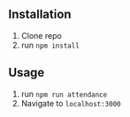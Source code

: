 ## Installation

1. Clone repo
2. run `npm install`

## Usage

1. run `npm run attendance`
2. Navigate to `localhost:3000`
